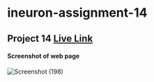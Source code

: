 #  ineuron-assignment-14
## Project 14 [Live Link](https://jagtapnimisha2.github.io/ineuron-assignment--14/)


#### Screenshot of web page

![Screenshot (198)](https://user-images.githubusercontent.com/120504401/217296128-bfe61a6e-003c-47e2-8237-bf67d72bc7de.png)
